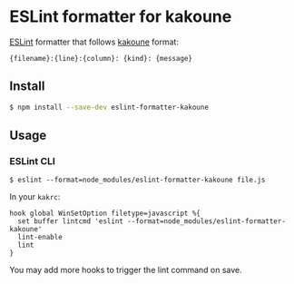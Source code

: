 # ESLint formatter for kakoune

[ESLint](http://eslint.org) formatter that follows [kakoune](https://github.com/mawww/kakoune/blob/master/rc/base/lint.kak) format:

```
{filename}:{line}:{column}: {kind}: {message}
```

## Install

```sh
$ npm install --save-dev eslint-formatter-kakoune
```

## Usage

### ESLint CLI

```
$ eslint --format=node_modules/eslint-formatter-kakoune file.js
```

In your `kakrc`:

```
hook global WinSetOption filetype=javascript %{
  set buffer lintcmd 'eslint --format=node_modules/eslint-formatter-kakoune'
  lint-enable
  lint
}
```

You may add more hooks to trigger the lint command on save.
